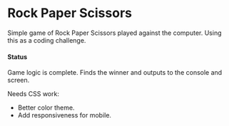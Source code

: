 # Rock Paper Scissors

Simple game of Rock Paper Scissors played against the computer. Using this as a coding challenge.

#### Status
Game logic is complete. Finds the winner and outputs to the console and screen.

Needs CSS work:
- Better color theme.
- Add responsiveness for mobile.
